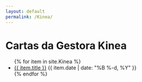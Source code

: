 ```yaml
---
layout: default
permalink: /Kinea/
---
```


<h1>Cartas da Gestora Kinea</h1>
<ul>
{% for item in site.Kinea %}
  <li>
    <a href="{{ site.baseurl }}{{ item.url }}">{{ item.title }}</a>
    <span>{{ item.date | date: "%B %-d, %Y" }}</span>
  </li>
{% endfor %}
</ul>



